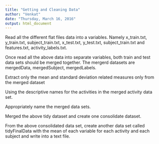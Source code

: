 ```yaml
---
title: "Getting and Cleaning Data"
author: "Venkat"
date: "Thursday, March 16, 2016"
output: html_document
---
```


Read all the different flat files data into a variables. Namely x_train.txt, y_train.txt, subject_train.txt, x_test.txt, y_test.txt, subject_train.txt and features.txt, activity_labels.txt.

Once read all the above data into separate variables, both train and test data sets should be merged together. The mergerd datasets are mergedData, mergedSubject, mergedLabels.

Extract only the mean and standard deviation related measures only from the merged dataset

Using the descriptive names for the activities in the merged activity data set.

Appropriately name the merged data sets.

Merged the above tidy dataset and create one consolidate dataset. 

From the above consolidated data set, create another data set called tidyFinalData with the mean of each variable for each activity and each subject and write into a text file.
